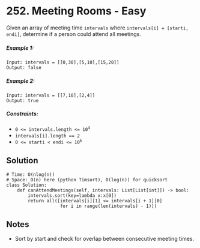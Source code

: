 # 252. Meeting Rooms - Easy

Given an array of meeting time `intervals` where `intervals[i] = [starti, endi]`, determine if a person could attend all meetings.

##### Example 1:

```
Input: intervals = [[0,30],[5,10],[15,20]]
Output: false
```

##### Example 2:

```
Input: intervals = [[7,10],[2,4]]
Output: true
```

##### Constraints:

- <code>0 <= intervals.length <= 10<sup>4</sup></code>
- <code>intervals[i].length == 2</code>
- <code>0 <= starti < endi <= 10<sup>6</sup></code>

## Solution

```
# Time: O(nlog(n))
# Space: O(n) here (python Timsort), O(log(n)) for quicksort
class Solution:
    def canAttendMeetings(self, intervals: List[List[int]]) -> bool:
        intervals.sort(key=lambda x:x[0])
        return all([intervals[i][1] <= intervals[i + 1][0] 
                    for i in range(len(intervals) - 1)])
```

## Notes
- Sort by start and check for overlap between consecutive meeting times.